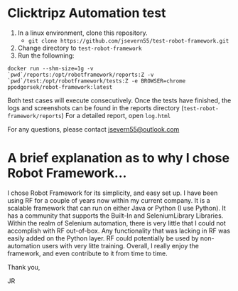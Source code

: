 # Clicktripz Automation test

1. In a linux environment, clone this repository.
    - `git clone https://github.com/jsevern55/test-robot-framework.git`
2. Change directory to ``test-robot-framework``
3. Run the followning:

``docker run --shm-size=1g -v `pwd`/reports:/opt/robotframework/reports:Z -v `pwd`/test:/opt/robotframework/tests:Z -e BROWSER=chrome ppodgorsek/robot-framework:latest``

Both test cases will execute consecutively.
Once the tests have finished, the logs and screenshots can be found in the reports directory (``test-robot-framework/reports``)
For a detailed report, open ``log.html``

For any questions, please contact jsevern55@outlook.com

# A brief explanation as to why I chose Robot Framework...

I chose Robot Framework for its simplicity, and easy set up. I have been using RF for a couple of years now within my current company. It is a scalable framework that can run on either Java or Python (I use Python). It has a community that supports the Built-In and SeleniumLibrary Libraries. Within the realm of Selenium automation, there is very little that I could not accomplish with RF out-of-box. Any functionality that was lacking in RF was easily added on the Python layer. RF could potentially be used by non-automation users with very litte training. Overall, I really enjoy the framework, and even contribute to it from time to time.

Thank you,

JR
